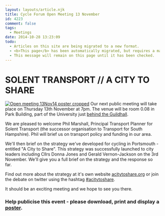 ```yaml
---
layout: layouts/article.njk
title: Cycle Forum Open Meeting 13 November
id: 4223
comment: false
tags:
  - Meetings
date: 2014-10-28 13:23:09
todo:
  - Articles on this site are being migrated to a new format.
  - <b>This page</b> has been automatically migrated, but requires a manual check-&amp;-tune to ensure the format and links all work as expected.
  - This message will remain on this page until it has been checked.
---
```


# SOLENT TRANSPORT // A CITY TO SHARE

[![Open meeting 13Nov14 poster cropped](http://www.pompeybug.co.uk/wp-content/uploads/2014/10/Open-meeting-13Nov14-poster-cropped-300x289.jpg)](http://www.pompeybug.co.uk/wp-content/uploads/2014/10/Open-meeting-13Nov14-poster-cropped.jpg)
Our next public meeting will take place on Thursday 13th November at 7pm. The venue will be room 0.08 in Park Building, part of the University just [behind the Guildhall](http://pompeybug.us5.list-manage.com/track/click?u=2ed916007f1c294faa614a50f&amp;id=ca9cb922ae&amp;e=ce76943ad7 "Park Building").

We are pleased to welcome Phil Marshall, Principal Transport Planner for Solent Transport (the successor organisation to Transport for South Hampshire). Phil will brief us on transport policy and funding in our area.

We'll then brief on the strategy we've developed for cycling in Portsmouth - entitled "A City to Share". This strategy was successfully launched to city leaders including Cllrs Donna Jones and Gerald Vernon-Jackson on the 3rd November. We'll give you a full brief on the strategy and the response so far.

Find out more about the strategy at it's own website [acitytoshare.org](http://acitytoshare.org "A City to Share") or join the debate on twitter using the hashtag [#acitytoshare](https://twitter.com/hashtag/acitytoshare "Join the debate on twitter").

It should be an exciting meeting and we hope to see you there.

### Help publicise this event - please download, print and display a [poster](http://www.pompeybug.co.uk/wp-content/uploads/2014/10/pcf-open-meeting-2014-11-13.pdf "Cycle Forum Open Meeting 13 Nov 14 poster").